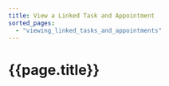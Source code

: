 ```yaml
---
title: View a Linked Task and Appointment
sorted_pages:
  - "viewing_linked_tasks_and_appointments"
---
```

# {{page.title}}
